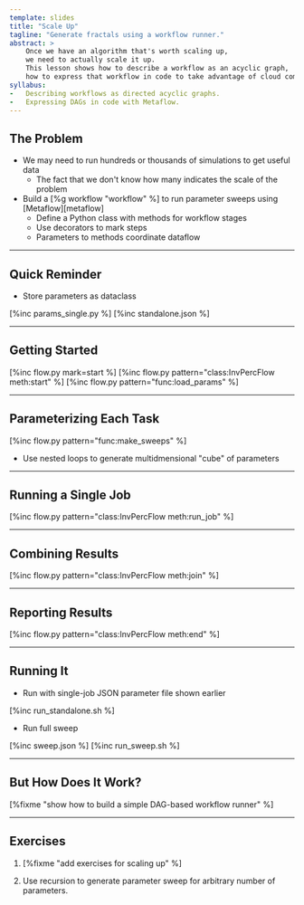 ```yaml
---
template: slides
title: "Scale Up"
tagline: "Generate fractals using a workflow runner."
abstract: >
    Once we have an algorithm that's worth scaling up,
    we need to actually scale it up.
    This lesson shows how to describe a workflow as an acyclic graph,
    how to express that workflow in code to take advantage of cloud computing.
syllabus:
-   Describing workflows as directed acyclic graphs.
-   Expressing DAGs in code with Metaflow.
---
```


## The Problem

-   We may need to run hundreds or thousands of simulations to get useful data
    -   The fact that we don't know how many indicates the scale of the problem
-   Build a [%g workflow "workflow" %] to run parameter sweeps using [Metaflow][metaflow]
    -   Define a Python class with methods for workflow stages
    -   Use decorators to mark steps
    -   Parameters to methods coordinate dataflow

---

## Quick Reminder

-   Store parameters as dataclass

[%inc params_single.py %]
[%inc standalone.json %]

---

## Getting Started

[%inc flow.py mark=start %]
[%inc flow.py pattern="class:InvPercFlow meth:start" %]
[%inc flow.py pattern="func:load_params" %]

---

## Parameterizing Each Task

[%inc flow.py pattern="func:make_sweeps" %]

-   Use nested loops to generate multidmensional "cube" of parameters

---

## Running a Single Job

[%inc flow.py pattern="class:InvPercFlow meth:run_job" %]

---

## Combining Results

[%inc flow.py pattern="class:InvPercFlow meth:join" %]

---

## Reporting Results

[%inc flow.py pattern="class:InvPercFlow meth:end" %]

---

## Running It

-   Run with single-job JSON parameter file shown earlier

[%inc run_standalone.sh %]

-   Run full sweep

[%inc sweep.json %]
[%inc run_sweep.sh %]

---

## But How Does It Work?

[%fixme "show how to build a simple DAG-based workflow runner" %]

---

## Exercises

1.  [%fixme "add exercises for scaling up" %]

1.  Use recursion to generate parameter sweep for arbitrary number of parameters.
